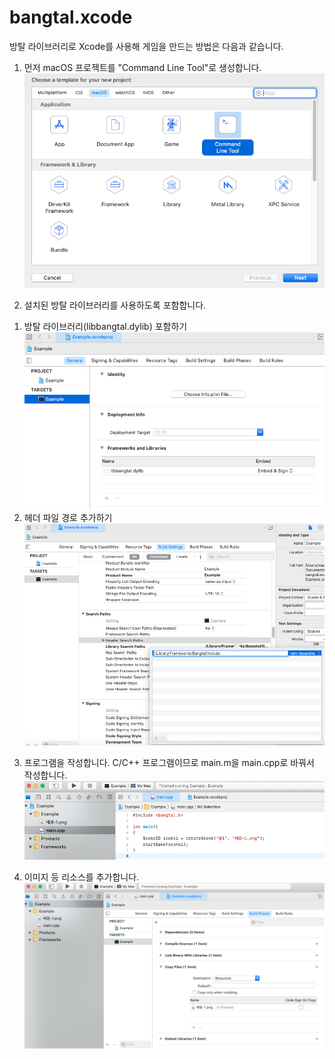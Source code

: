 # bangtal.xcode

방탈 라이브러리로 Xcode를 사용해 게임을 만드는 방법은 다음과 같습니다.
1. 먼저 macOS 프로젝트를 "Command Line Tool"로 생성합니다.
![프로젝트 생성하기](./Images/create_project1.png)

2. 설치된 방탈 라이브러리를 사용하도록 포함합니다.
  1) 방탈 라이브러리(libbangtal.dylib) 포함하기
![라이브러리 포함하기](./Images/create_project2.png)
  2) 헤더 파일 경로 추가하기
![헤더 파일 경로 추가하기](./Images/create_project3.png)

3. 프로그램을 작성합니다. C/C++ 프로그램이므로 main.m을 main.cpp로 바꿔서 작성합니다.
![프로그램 작성하기](./Images/write_program.png)

4. 이미지 등 리소스를 추가합니다.
![리소스 추가하기](./Images/add_resources.png)

